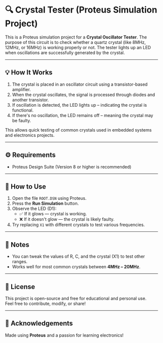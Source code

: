 # 🔍 Crystal Tester (Proteus Simulation Project)

This is a Proteus simulation project for a **Crystal Oscillator Tester**. The purpose of this circuit is to check whether a quartz crystal (like 8MHz, 12MHz, or 16MHz) is working properly or not. The tester lights up an LED when oscillations are successfully generated by the crystal.

---

## 💡 How It Works

1. The crystal is placed in an oscillator circuit using a transistor-based amplifier.
2. When the crystal oscillates, the signal is processed through diodes and another transistor.
3. If oscillation is detected, the LED lights up – indicating the crystal is functional.
4. If there's no oscillation, the LED remains off – meaning the crystal may be faulty.

This allows quick testing of common crystals used in embedded systems and electronics projects.

---

## ⚙️ Requirements

- Proteus Design Suite (Version 8 or higher is recommended)

---

## 🚀 How to Use

1. Open the file `ROOT.DSN` using Proteus.
2. Press the **Run Simulation** button.
3. Observe the LED (D1):
   - ✅ If it glows — crystal is working.
   - ❌ If it doesn't glow — the crystal is likely faulty.
4. Try replacing `X1` with different crystals to test various frequencies.

---

## 📌 Notes

- You can tweak the values of R, C, and the crystal (X1) to test other ranges.
- Works well for most common crystals between **4MHz – 20MHz**.

---

## 📜 License

This project is open-source and free for educational and personal use.  
Feel free to contribute, modify, or share!

---

## 🙌 Acknowledgements

Made using **Proteus** and a passion for learning electronics!
